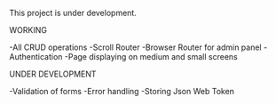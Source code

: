 This project is under development.

WORKING

-All CRUD operations
-Scroll Router
-Browser Router for admin panel
-Authentication
-Page displaying on medium and small screens

UNDER DEVELOPMENT

-Validation of forms
-Error handling
-Storing Json Web Token
